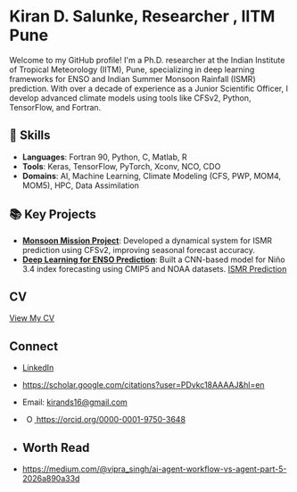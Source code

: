                                                                                   

# Kiran D. Salunke, Researcher , IITM Pune

Welcome to my GitHub profile! I'm a Ph.D. researcher at the Indian Institute of Tropical Meteorology (IITM), Pune, specializing in deep learning frameworks for ENSO and Indian Summer Monsoon Rainfall (ISMR) prediction. With over a decade of experience as a Junior Scientific Officer, I develop advanced climate models using tools like CFSv2, Python, TensorFlow, and Fortran.

## 🔧 Skills
- **Languages**: Fortran 90, Python, C, Matlab, R
- **Tools**: Keras, TensorFlow, PyTorch, Xconv, NCO, CDO
- **Domains**: AI, Machine Learning, Climate Modeling (CFS, PWP, MOM4, MOM5), HPC, Data Assimilation

## 📚 Key Projects
- **[Monsoon Mission Project](https://github.com/kirands16/monsoon-mission)**: Developed a dynamical system for ISMR prediction using CFSv2, improving seasonal forecast accuracy.
- **[Deep Learning for ENSO Prediction](https://github.com/kirands16/enso-cnn)**: Built a CNN-based model for Niño 3.4 index forecasting using CMIP5 and NOAA datasets.
    [ISMR Prediction](https://github.com/kirands16/ismr-transfer-learning)

## CV
[View My CV](https://kirands16.github.io)

## Connect
- [LinkedIn](https://linkedin.com/in/kirands16)
- https://scholar.google.com/citations?user=PDvkc18AAAAJ&hl=en                                                                                                           
- Email: kirands16@gmail.com
- <a
    id="cy-effective-orcid-url"
    class="underline"
     href="https://orcid.org/0000-0001-9750-3648"
     target="orcid.widget"
     rel="me noopener noreferrer"
     style="vertical-align: top">
     <img
        src="https://orcid.org/sites/default/files/images/orcid_16x16.png"
        style="width: 1em; margin-inline-start: 0.5em"
        alt="ORCID iD icon"/>
      https://orcid.org/0000-0001-9750-3648
    </a>

- ## Worth Read
- https://medium.com/@vipra_singh/ai-agent-workflow-vs-agent-part-5-2026a890a33d
